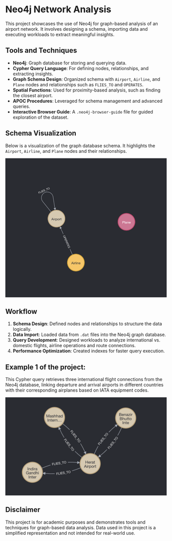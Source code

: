 # Neo4j Network Analysis

This project showcases the use of Neo4j for graph-based analysis of an airport network. It involves designing a schema, importing data and executing workloads to extract meaningful insights.

## Tools and Techniques
- **Neo4j**: Graph database for storing and querying data.
- **Cypher Query Language**: For defining nodes, relationships, and extracting insights.
- **Graph Schema Design**: Organized schema with `Airport`, `Airline`, and `Plane` nodes and relationships such as `FLIES_TO` and `OPERATES`.
- **Spatial Functions**: Used for proximity-based analysis, such as finding the closest airport.
- **APOC Procedures**: Leveraged for schema management and advanced queries.
- **Interactive Browser Guide**: A `.neo4j-browser-guide` file for guided exploration of the dataset.

## Schema Visualization
Below is a visualization of the graph database schema. It highlights the `Airport`, `Airline`, and `Plane` nodes and their relationships.

![Database Visualization](https://github.com/imvishal09/Neo4j-Project/blob/main/db%20visualisation.jpg)

## Workflow
1. **Schema Design**: Defined nodes and relationships to structure the data logically.
2. **Data Import**: Loaded data from `.dat` files into the Neo4j graph database.
3. **Query Development**: Designed workloads to analyze international vs. domestic flights, airline operations and route connections.
4. **Performance Optimization**: Created indexes for faster query execution.

## Example 1 of the project:
This Cypher query retrieves three international flight connections from the Neo4j database, linking departure and arrival airports in different countries with their corresponding airplanes based on IATA equipment codes.

![Example 1:](https://github.com/imvishal09/Neo4j-Project/blob/main/Example%201.jpg)

## Disclaimer
This project is for academic purposes and demonstrates tools and techniques for graph-based data analysis. Data used in this project is a simplified representation and not intended for real-world use.

